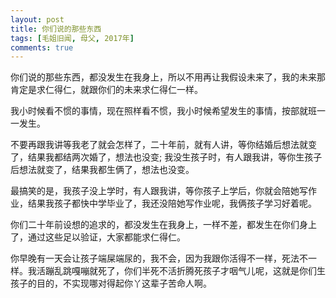 ```yaml
---
layout: post
title: 你们说的那些东西
tags: [毛姐旧闻, 母父, 2017年]
comments: true
---
```


你们说的那些东西，都没发生在我身上，所以不用再让我假设未来了，我的未来那肯定是求仁得仁，就跟你们的未来求仁得仁一样。

我小时候看不惯的事情，现在照样看不惯，我小时候希望发生的事情，按部就班一一发生。

不要再跟我讲等我老了就会怎样了，二十年前，就有人讲，等你结婚后想法就变了，结果我都结两次婚了，想法也没变; 我没生孩子时，有人跟我讲，等你生孩子后想法就变了，结果我都生俩了，想法也没变。

最搞笑的是，我孩子没上学时，有人跟我讲，等你孩子上学后，你就会陪她写作业，结果我孩子都快中学毕业了，我还没陪她写作业呢，我俩孩子学习好着呢。

你们二十年前设想的追求的，都没发生在我身上，一样不差，都发生在你们身上了，通过这些足以验证，大家都能求仁得仁。

你早晚有一天会让孩子端屎端尿的，我不会，因为我跟你活得不一样，死法不一样。我活蹦乱跳嘎嘣就死了，你们半死不活折腾死孩子才咽气儿呢，这就是你们生孩子的目的，不实现哪对得起你丫这辈子苦命人啊。

